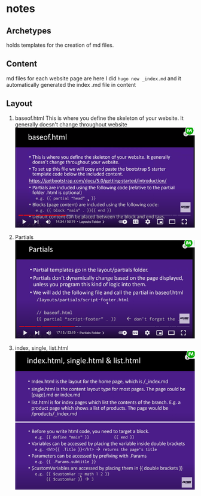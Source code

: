 # notes

## Archetypes

holds templates for the creation of md files.

## Content

md files for each website page are here  I did `hugo new _index.md` and it automatically generated the index .md file in content

## Layout

1. baseof.html  This is where you define the skeleton of your website. It generally doesn't change throughout website  ![Alt text](image.png)  

2. Partials  ![Alt text](image-1.png)  

3. index, single, list.html  
   ![Alt text](image-2.png)  
   ![Alt text](image-3.png)